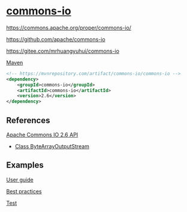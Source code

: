 # [commons-io](https://gitee.com/mrhuangyuhui/notes/blob/master/manuals/java/commons-io.md)

<https://commons.apache.org/proper/commons-io/>

<https://github.com/apache/commons-io>

<https://gitee.com/mrhuangyuhui/commons-io>

[Maven](https://mvnrepository.com/artifact/commons-io/commons-io)

```xml
<!-- https://mvnrepository.com/artifact/commons-io/commons-io -->
<dependency>
    <groupId>commons-io</groupId>
    <artifactId>commons-io</artifactId>
    <version>2.6</version>
</dependency>
```

## References

[Apache Commons IO 2.6 API](https://commons.apache.org/proper/commons-io/javadocs/api-release/index.html)

- [Class ByteArrayOutputStream](https://commons.apache.org/proper/commons-io/javadocs/api-release/org/apache/commons/io/output/ByteArrayOutputStream.html)

## Examples

[User guide](https://commons.apache.org/proper/commons-io/description.html)

[Best practices](https://commons.apache.org/proper/commons-io/bestpractices.html)

[Test](https://github.com/apache/commons-io/tree/master/src/test/java/org/apache/commons/io)